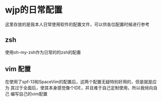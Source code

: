 # wjp的日常配置
这里存放的是我本人日常使用软件的配置文件，可以供各位配置时候进行参考

## zsh
使用oh-my-zsh作为日常的的zsh的配置

## vim 配置
在使用了spf-13和SpaceVim的配置后，这两个配置无疑特别好用的，但是就是应为
其过于全面后，使其本身感觉像个IDE，并且难于自己定制使用，所以我倾向自己
编写自己的vim配置

